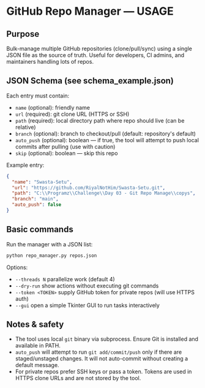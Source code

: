 # GitHub Repo Manager — USAGE

## Purpose
Bulk-manage multiple GitHub repositories (clone/pull/sync) using a single JSON file as the source of truth. Useful for developers, CI admins, and maintainers handling lots of repos.

## JSON Schema (see schema_example.json)
Each entry must contain:
- `name` (optional): friendly name
- `url` (required): git clone URL (HTTPS or SSH)
- `path` (required): local directory path where repo should live (can be relative)
- `branch` (optional): branch to checkout/pull (default: repository's default)
- `auto_push` (optional): boolean — if true, the tool will attempt to push local commits after pulling (use with caution)
- `skip` (optional): boolean — skip this repo

Example entry:
```json
{
  "name": "Swasta-Setu",
  "url": "https://github.com/RiyalNotHim/Swasta-Setu.git",
  "path": "C:\\Programz\\Challenge\\Day 03 - Git Repo Manage\\copys",
  "branch": "main",
  "auto_push": false
}
```

## Basic commands
Run the manager with a JSON list:
```bash
python repo_manager.py repos.json
```
Options:
- `--threads N` parallelize work (default 4)
- `--dry-run` show actions without executing git commands
- `--token <TOKEN>` supply GitHub token for private repos (will use HTTPS auth)
- `--gui` open a simple Tkinter GUI to run tasks interactively

## Notes & safety
- The tool uses local `git` binary via subprocess. Ensure Git is installed and available in PATH.
- `auto_push` will attempt to run `git add/commit/push` only if there are staged/unstaged changes. It will not auto-commit without creating a default message.
- For private repos prefer SSH keys or pass a token. Tokens are used in HTTPS clone URLs and are not stored by the tool.
